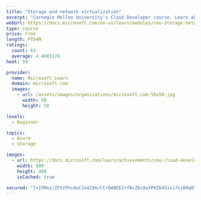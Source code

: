 ```yaml
---
title: "Storage and network virtualization"
excerpt: "Carnegie Mellon University's Cloud Developer course. Learn about how storage and network resources can be virtualized to support software defined datacenters."
webUrl: https://docs.microsoft.com/en-us/learn/modules/cmu-storage-network-virtualization/
type: course
price: Free
length: PT54M
ratings:
  count: 63
  average: 4.4603176
heat: 50

provider:
  name: Microsoft Learn
  domain: microsoft.com
  images:
    - url: /assets/images/organizations/microsoft.com-50x50.jpg
      width: 50
      height: 50

levels:
  - Beginner

topics:
  - Azure
  - Storage

images:
  - url: https://docs.microsoft.com/learn/achievements/cmu-cloud-developer/storage-network-virtualization-social.png
    width: 800
    height: 400
    isCached: true

secured: "l+1fMxz/ZFVzPhc8uCJn429m/CCrOANSE2+f8cZ6c8aYPKZ64Sixi7ojB9qOYITVPS4x2AIXdxUeQoWYqcmqXXIGSDbBpPcx0Z+xtpl+m1o5A29kwBxpOF37ZuJKOZQT0u8U2P6/SvKelmR5cZiANLKR7sEvLG7k8TcpdOEW4TjlIVeh6R8EdDbcFsQb6HW8ifRICX65qtrRvjNYTzs4vNXfuLBZd5PavcUL2NAsZ3pvImI9Ml48dGqMtGlbgeKNYTclMDdWJ6tcxO2JLANAqfFj+5Vm6ir/bwJxYRoPQMd6BwTX0Mu74QgFITMNgfwHf4aZX7ik4W31ijUxrKwXuUOanmtW8pYSojAloHg1KGX0eLnjXX5pfIN8CA1IjSdD28mkrCW9WAJUV3Diwz38/3CVn4uXzux7cQ9UsmlrMMo=;hkycOoAluGP7/gbdQ8UjeA=="
---
```


